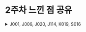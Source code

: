 # 2주차 느낀 점 공유
<details>
<summary>J001, J006, J020, J114, K019, S016</summary>

### J114_박세환

- 인상깊은 구절
    - 성장은 우리 안에 뭔가를 남겨두고 커진다는 뜻이다.
- 느낀 점
    - 저번 주에 읽은 내용은 성장하는 법에 대한 대략적인 내용과 성장에 대한 오해.
    - 이번 주의 내용도 저번 주의 연장선상.
    - 나는 성장하고 있는가? 매일을 살아갈 뿐인가?
    - 성장을 성장시키고 있는가?
    - 나는 잘 하는 것을 목표로 하는가? 자라는 것을 목표로 하는가?
        - 실행 프레임과 학습 프레임의 효과
    - 소프트웨어 개발자로 살아남기 위해 성장 시킬 역량은?
        - 컴퓨터 프로그래머 vs. 소프트웨어 개발자
        - 부캠에서 무엇을 배워가야 할까?

### S016_김영현

- 책: 개발자 원칙
- 인상깊었던 구절
    
    > ‘왜 안되지?’ 또는 ‘왜 되지?’ 라는 질문을 던지는 일이 저에게 아주 즐겁습니다. 질문이 던져지면 호기심에 깊이 파고, 깊이 파면 그만큼 더 알게 되기 때문입니다.
    > 
    
    → 개인적으로 개발하면서 저 물음이 정말 많이 떠오르긴하는데 평소에는 저 질문에 대해 더 깊이있게 학습하고 파고들려하지 않았던 것 같습니다. 하지만 챌린지 과정을 하면서 평소에는 지나갔을 질문들에 하나하나 깊이있게 학습하게되는 것 같다는 생각이 들었던 것 같습니다. 좀..공감이 되었다..?
    
- 소프트웨어 디자인 설계를 설명해주셨는데 솔직히 이해안된다..
    
    → 뭔가..구현하기 전에 설계를 꼼꼼히..? 원칙적으로..?하라는 말이었던 것 같은데 설계 원칙이 13개..?나 돼서 이걸 다 지키면서 설계를 할 수 있나..
    

### K019_노세인

- 개발자 원칙
- 인상깊었던 부분: 목표를 정할 때 프로덕트 만들기라는 것을 포함시키는 것이 좋다고 합니다. 당연한 말이라고 느끼겠지만 프로덕트 생략된 목표를 설정하는 경우가 많다고 합니다. 예를 들어 코틀린을 공부하겠다, 스프링을 공부하겠다 - 강의 들어야지 처럼 단순히 공부에만 집중한 목표가 있습니다. 하지만, 이런 목표보다는 코틀린으로 어떠한 모바일 어플을 만들겠다 처럼 프로덕트 만들기가 포함된 목표가 설정되는 것이 실제 상황을 겪어보며 조금 더 깊은 고민을 하게 된다고 합니다.
- 현재 저도 프로덕트가 포함된 목표보다는 코틀린을 공부해야지라는 모호한 목표에 조금 더 가깝지 않았나라는 생각이 들었습니다.  앞으로는 생각을 바꿔 다른 자세로 임해봐야겠습니다.

### J020_권희정

- 개발자 원칙
- 읽은 부분 :  달리는 기차의 바퀴를 갈아끼우기
- 중요한 내용
    1. 밥값에 대하여 : 일단 동작하게 만든 다음(현재의 밥값) 후에 더 좋게 만들어라.(미래의 몸값)
    2. 기술 부채에 대하여 : 기술 부채가 아예 없을 수는 없다. 언제나 발견했을 때보다 깨끗하게 해놓고 캠핑장을 떠나라.
    3. 삽질에 대하여 : 바퀴를 새로 발명하는 일의 좋은 점은 바퀴를 더 잘 알게 된다는 것이다.
    4. 은탄환은 없다 : 많이 읽고, 많이 쓰고, 많이 생각하자.
- 인상깊었던 부분 : 코드에서 가장 중요한 것은 가독성이라는 부분이 기억에 남는다. 성능, 유연성 등 모두 중요하지만 가독성과 저울질 한다면 가독성을 골라야 한다고 한다. 이 부분이 협업에 대해 이야기 하는 것 같아서 인상깊었던 것 같다. 성능이 좋은 코드는 짧고, 짧으면 이해가 어렵고 가독성이 떨어진다는 말이 있었다. 또한 대부분의 코드는 성능을 향상시킬 필요가 없다는 말도 있었다. 이것이 결국 성능보다 중요한 것이 일단 제대로 동작하는 것이고, 명시적이고 가독성 있게 짜여서 협업할 때 쉽게 할 수 있어야 한다는 말로 들렸다. 그리고 ‘제때 제대로’ 동작하는 코드라는 말도 기억에 남는다. 크리스마스에 필요한 룰렛을 크리스마스가 지나고 더 완벽하게 만들어봤자 소용이 없다는 말이 인상적이었다. 물론 나는 아직 기초밖에 모르는 초보자라 ‘일단 동작하게 만든다’라는 부분도 벅찬 것이 사실이다. 하지만 그럼에도 불구하고 내가 그 ‘일단 동작하는’ 코드를 짤 때 무엇을 더 중요하게 생각해야 하는지 알 수 있었다.

### J001_강민주

- 개발자 원칙 ch.4
- 주제? : 지속적으로 성장하는 소프트웨어처럼 개발자 자신의 메이저 버전을 업그레이드하는 마이너 원칙 소개
- 선정 이유 : 아무래도 여기 들어온 이유도 성장과 배움을 위해서 들어왔는데 이 주제가 그러한 부분에 포커싱이 맞춰져 있어서 선택하게 됨
- 시작 : 어디를 갈 때 이동할 방향과 경로를 미리 확인하는데 성장도 똑같다 성장을 목표로 한다면 먼저 방향과 나만의 속력을 알아야 한다. 이후 내용들이 이것과 관련된 내용들
- 인상깊었던 내용? 구절
    - 한계 속력에 다다르면 실수를 하기 마련입니다. 이런 상황에서 실수를 줄이는 최선의 방법은 평소에 자신을 성장시키는 방법밖에 없다.
    - 어떤 대상이 물어봤더라도 이해하기 쉽게 설명할 수 있어야 진정으로 아는 것 그렇지 못하다면 알고 있다고 착각했던 것
        - 알고 있고 익숙한 것을 확인하는 가장 좋은 방법은 배경지식이 없는 사람에게 새로운 경험하는 것
        - 진정으로 알고 있는 거라면 어떤 상황에도 다른 표현으로 다시 설명하려고 시도하겠지만, 그렇지 않으면 설명하다가 막히게 될 것 - 면접상황에서 많이 느낌,,ㅠㅠ
    - 인지공학과 교육공학에서는 기억을 형식지와 암묵지로 구분
        - 형식지는 문서화, 데이터화가 가능한 지식
        - 암묵지는 언어나 문서로 표현하기는 어려운 몸으로 체화된 지식
        - 10년 전에 배운 국사 지식과 10년만에 자전거를 탄다고 했을 때 국사지식을 떠올리기에는 각잡고 시간을 들여 공부를 해야되지만 자전거를 타는 건 조금만 타다보면 금방 탈 수 있게 된다. 이것처럼 암기 위주의 학습 방식보다는 낯선 방식으로 직접 소프트웨어를 만들면서 해결하려고 노력해야 한다.
        - 학습하는 과정에서 자신의 학습 방식, 이해하는 방식, 설명하는 방식, 학습 과정을 개선하는 방식까지 학습해야함
    - 개구리를 해부하지 말고, 직접 만들어라!
        - 개구리를 더 잘 이해하려면 개구리 해부보다는 개구리와 똑같다고 부를 수 있는 개구리를 직접 만들어보라는 내용
        - 정말 개구리와 똑같구나 싶을 정도로 만들려면 그만큼 개구리를 깊이 있게 이해하고 분석하고 설계해야만 가능 → 직접 만들어라!!

### J006_강효림

- 개발자  원칙
- p.53
    
    '오류'를 만나는 일은 개발자에게 즐겁지 않은 일입니다. 하지만 백엔드 엔지니어로서 저는 "백엔드 엔지니어의 실력 얼마나 많은 오류와 장애를 만나고 이를 해결했는지 여부에 따라 갈린다"라고 말합니다.
    
    오류를 만나는 것이 두렵고 항상 절망적이긴 했습니다. 하지만, 돌이켜 생각해보면, 오류를 만나 오류의 원인을 파악하고, 해결책을 모색하며, 그 오류에 대해 기록을 남기는 과정에서 실력을 많이 향상할 수 있었던 것 같습니다. 따라서 오류와 장애를 만나 얼마나 많이 해결했는지에 따라 실력이 갈리다는 말에 공감이 되었습니다. 또한, 앞으로 오류를 만나는 상황에서 나의 실력 향상을 한다는 생각으로 조금은 긍정적으로 생각하며 나아가도록 노력해봐야겠다 생각했습니다.

  </details>
